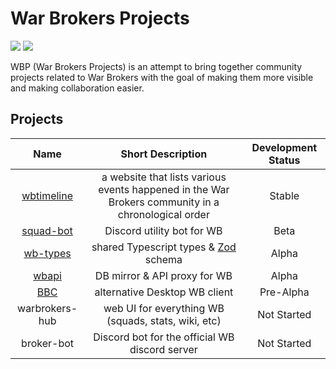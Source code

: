 # War Brokers Projects

[![](https://shields.io/badge/homepage-blue?style=for-the-badge)](https://war-brokers-projects.notion.site/0ab13d7077a843e79b99a328e00d2008)
[![](https://shields.io/badge/discord-chat-5865F2?logo=discord&logoColor=FFFFFF&style=for-the-badge)](https://discord.gg/synPSeuNFK)

WBP (War Brokers Projects) is an attempt to bring together community projects related to War Brokers with the goal of making them more visible and making collaboration easier.

## Projects

|                                         Name                                         |                                         Short Description                                          | Development Status |
| :----------------------------------------------------------------------------------: | :------------------------------------------------------------------------------------------------: | :----------------: |
| [wbtimeline](https://github.com/War-Brokers/War-Brokers/tree/master/apps/wbtimeline) | a website that lists various events happened in the War Brokers community in a chronological order |       Stable       |
|                [squad-bot](https://github.com/War-Brokers/squad-bot)                 |                                     Discord utility bot for WB                                     |        Beta        |
|                 [wb-types](https://github.com/War-Brokers/wb-types)                  |                            shared Typescript types & [Zod][zod] schema                             |       Alpha        |
|      [wbapi](https://github.com/War-Brokers/War-Brokers/tree/master/apps/wbapi)      |                                    DB mirror & API proxy for WB                                    |       Alpha        |
|                      [BBC](https://github.com/War-Brokers/bbc)                       |                                   alternative Desktop WB client                                    |     Pre-Alpha      |
|                                    warbrokers-hub                                    |                        web UI for everything WB (squads, stats, wiki, etc)                         |    Not Started     |
|                                      broker-bot                                      |                           Discord bot for the official WB discord server                           |    Not Started     |

[zod]: https://github.com/colinhacks/zod
